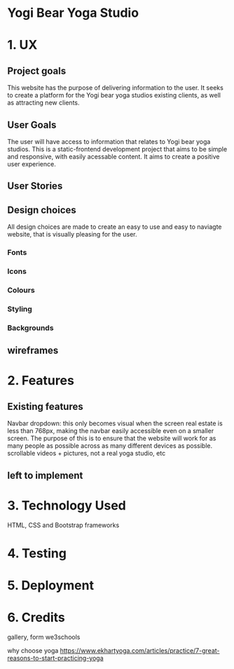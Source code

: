 # Yogi Bear Yoga Studio

# 1. UX

## Project goals

This website has the purpose of delivering information to the user.
It seeks to create a platform for the Yogi bear yoga studios existing clients, as well as attracting new clients.

## User Goals

The user will have access to information that relates to Yogi bear yoga studios.
This is a static-frontend development project that aims to be simple and responsive, with easily acessable content.
It aims to create a positive user experience.

## User Stories

## Design choices

All design choices are made to create an easy to use and easy to naviagte website, that is visually pleasing for the user.

### Fonts

### Icons

### Colours

### Styling

### Backgrounds

## wireframes

# 2. Features

## Existing features

Navbar dropdown: this only becomes visual when the screen real estate is less than 768px, making the navbar easily accessible even on a smaller screen. The purpose of this is to ensure that the website will work for as many people as possible across as many different devices as possible. scrollable videos + pictures, not a real yoga studio, etc

## left to implement

# 3. Technology Used

HTML, CSS and Bootstrap frameworks

# 4. Testing

# 5. Deployment

# 6. Credits

gallery, form we3schools

why choose yoga
https://www.ekhartyoga.com/articles/practice/7-great-reasons-to-start-practicing-yoga
